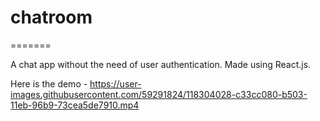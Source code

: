 
# chatroom
=======

A chat app without the need of user authentication.
Made using React.js.

Here is the demo - 
https://user-images.githubusercontent.com/59291824/118304028-c33cc080-b503-11eb-96b9-73cea5de7910.mp4



